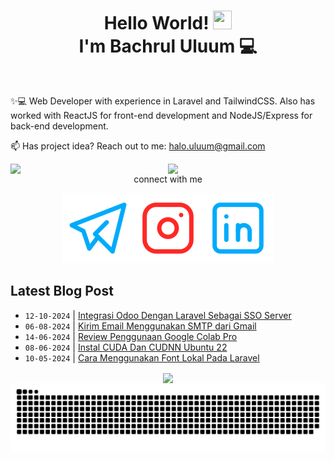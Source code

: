 
<h1 align="center">Hello World! <img src="https://raw.githubusercontent.com/MartinHeinz/MartinHeinz/master/wave.gif" height="30px" width="30px">
  <br> I'm Bachrul Uluum 💻</h1>
<br>

✨💻 Web Developer with experience in Laravel and TailwindCSS. Also has worked with ReactJS for front-end
development and NodeJS/Express for back-end development.


📫 Has project idea? Reach out to me:  halo.uluum@gmail.com

<div align="center">


[<img align="right" width="50%" src="https://github-readme-stats.vercel.app/api?username=uluumbch&theme=transparent&show_icons=true">](https://metrics.lecoq.io/uluumbch)
 
 [<img align="right" width="50%" src="https://github-readme-stats.vercel.app/api/top-langs/?username=uluumbch&layout=compact&theme=transparent">](https://metrics.lecoq.io/uluumbch)
  




connect with me


  [![uluumbch](./icons/telegram.svg)](https://t.me/uluumbch)[![uluumbch](./icons/instagram.svg)](https://instagram.com/uluumbch)[![Bachrul Uluum](./icons/linkedin.svg)](https://www.linkedin.com/in/bachrul-uluum/)

</div>

## Latest Blog Post

  <!-- BLOG-POST-LIST:START -->
- `12-10-2024` | [Integrasi Odoo Dengan Laravel Sebagai SSO Server](https://uluumbch.my.id/p/integrasi-odoo-dengan-laravel-sebagai-sso-server/)  
- `06-08-2024` | [Kirim Email Menggunakan SMTP dari Gmail](https://uluumbch.my.id/p/kirim-email-menggunakan-smtp-dari-gmail/)  
- `14-06-2024` | [Review Penggunaan Google Colab Pro](https://uluumbch.my.id/p/review-penggunaan-google-colab-pro/)  
- `08-06-2024` | [Instal CUDA Dan CUDNN Ubuntu 22](https://uluumbch.my.id/p/instal-cuda-dan-cudnn-ubuntu-22/)  
- `10-05-2024` | [Cara Menggunakan Font Lokal Pada Laravel](https://uluumbch.my.id/p/cara-menggunakan-font-lokal-pada-laravel/)  

<!-- BLOG-POST-LIST:END -->

<div align="center">
<img align="center" src="https://github-readme-streak-stats.herokuapp.com?user=uluumbch&theme=github-dark-blue&border_radius=4.9&mode=weekly&card_width=1000">


<picture>
  <source media="(prefers-color-scheme: dark)" srcset="https://raw.githubusercontent.com/uluumbch/uluumbch/output/github-snake-dark.svg" />
  <source media="(prefers-color-scheme: light)" srcset="https://raw.githubusercontent.com/uluumbch/uluumbch/output/github-snake.svg" />
  <img alt="github-snake" src="https://raw.githubusercontent.com/uluumbch/uluumbch/output/github-snake.svg" />
</picture>
</div>

<!---
uluumbch/uluumbch is a ✨ special ✨ repository because its `README.md` (this file) appears on your GitHub profile.
You can click the Preview link to take a look at your changes.
--->
